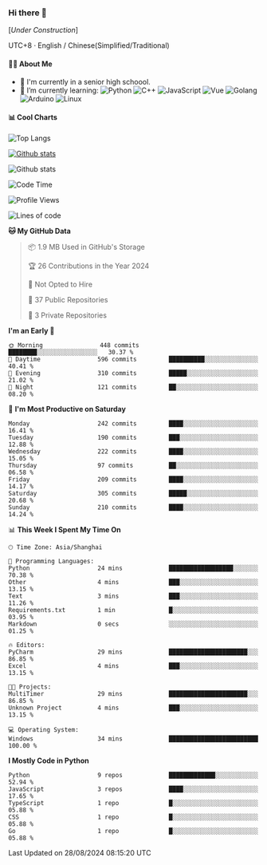### Hi there 👋

\[*Under Construction*\]

UTC+8 · English / Chinese(Simplified/Traditional)

<!--
**NoNormalCreeper/NoNormalCreeper** is a ✨ _special_ ✨ repository because its `README.md` (this file) appears on your GitHub profile.

Here are some ideas to get you started:

- 🔭 I’m currently working on ...
- 🌱 I’m currently learning ...
- 👯 I’m looking to collaborate on ...
- 🤔 I’m looking for help with ...
- 💬 Ask me about ...
- 📫 How to reach me: ...
- 😄 Pronouns: ...
- ⚡ Fun fact: ...
-->

#### 👩‍💻 About Me

- 🏫 I'm currently in a senior high schoool.
- 🌱 I’m currently learning: 
![Python](https://img.shields.io/badge/-Python-blue?style=flat-square&logo=Python&logoColor=fff)
![C++](https://img.shields.io/badge/-C%2B%2B-00599C?style=flat-square&logo=C%2B%2B&logoColor=fff)
![JavaScript](https://img.shields.io/badge/-JavaScript-ffca18?style=flat-square&logo=JavaScript&logoColor=fff)
![Vue](https://img.shields.io/badge/-Vue-4FC08D?style=flat-square&logo=Vue.js&logoColor=fff)
![Golang](https://img.shields.io/badge/-Go-007d9c?style=flat-square&logo=Go&logoColor=fff)
![Arduino](https://img.shields.io/badge/-Arduino-00979D?style=flat-square&logo=Arduino&logoColor=fff)
![Linux](https://img.shields.io/badge/-Linux-FCC624?style=flat-square&logo=Linux&logoColor=fff)

#### 📊 Cool Charts

![Top Langs](https://github-readme-stats.vercel.app/api/top-langs/?username=NoNormalCreeper&layout=compact)

[![Github stats](https://github-readme-stats.vercel.app/api?username=NoNormalCreeper&show_icons=true)](https://github.com/anuraghazra/github-readme-stats)

![Github stats](https://github-profile-trophy.vercel.app/?username=NoNormalCreeper)


<!--START_SECTION:waka-->
![Code Time](http://img.shields.io/badge/Code%20Time-171%20hrs%2057%20mins-blue)

![Profile Views](http://img.shields.io/badge/Profile%20Views-1-blue)

![Lines of code](https://img.shields.io/badge/From%20Hello%20World%20I%27ve%20Written-2.7%20million%20lines%20of%20code-blue)

**🐱 My GitHub Data** 

> 📦 1.9 MB Used in GitHub's Storage 
 > 
> 🏆 26 Contributions in the Year 2024
 > 
> 🚫 Not Opted to Hire
 > 
> 📜 37 Public Repositories 
 > 
> 🔑 3 Private Repositories 
 > 
**I'm an Early 🐤** 

```text
🌞 Morning                448 commits         ████████░░░░░░░░░░░░░░░░░   30.37 % 
🌆 Daytime                596 commits         ██████████░░░░░░░░░░░░░░░   40.41 % 
🌃 Evening                310 commits         █████░░░░░░░░░░░░░░░░░░░░   21.02 % 
🌙 Night                  121 commits         ██░░░░░░░░░░░░░░░░░░░░░░░   08.20 % 
```
📅 **I'm Most Productive on Saturday** 

```text
Monday                   242 commits         ████░░░░░░░░░░░░░░░░░░░░░   16.41 % 
Tuesday                  190 commits         ███░░░░░░░░░░░░░░░░░░░░░░   12.88 % 
Wednesday                222 commits         ████░░░░░░░░░░░░░░░░░░░░░   15.05 % 
Thursday                 97 commits          ██░░░░░░░░░░░░░░░░░░░░░░░   06.58 % 
Friday                   209 commits         ████░░░░░░░░░░░░░░░░░░░░░   14.17 % 
Saturday                 305 commits         █████░░░░░░░░░░░░░░░░░░░░   20.68 % 
Sunday                   210 commits         ████░░░░░░░░░░░░░░░░░░░░░   14.24 % 
```


📊 **This Week I Spent My Time On** 

```text
🕑︎ Time Zone: Asia/Shanghai

💬 Programming Languages: 
Python                   24 mins             ██████████████████░░░░░░░   70.38 % 
Other                    4 mins              ███░░░░░░░░░░░░░░░░░░░░░░   13.15 % 
Text                     3 mins              ███░░░░░░░░░░░░░░░░░░░░░░   11.26 % 
Requirements.txt         1 min               █░░░░░░░░░░░░░░░░░░░░░░░░   03.95 % 
Markdown                 0 secs              ░░░░░░░░░░░░░░░░░░░░░░░░░   01.25 % 

🔥 Editors: 
PyCharm                  29 mins             ██████████████████████░░░   86.85 % 
Excel                    4 mins              ███░░░░░░░░░░░░░░░░░░░░░░   13.15 % 

🐱‍💻 Projects: 
MultiTimer               29 mins             ██████████████████████░░░   86.85 % 
Unknown Project          4 mins              ███░░░░░░░░░░░░░░░░░░░░░░   13.15 % 

💻 Operating System: 
Windows                  34 mins             █████████████████████████   100.00 % 
```

**I Mostly Code in Python** 

```text
Python                   9 repos             █████████████░░░░░░░░░░░░   52.94 % 
JavaScript               3 repos             ████░░░░░░░░░░░░░░░░░░░░░   17.65 % 
TypeScript               1 repo              █░░░░░░░░░░░░░░░░░░░░░░░░   05.88 % 
CSS                      1 repo              █░░░░░░░░░░░░░░░░░░░░░░░░   05.88 % 
Go                       1 repo              █░░░░░░░░░░░░░░░░░░░░░░░░   05.88 % 
```




 Last Updated on 28/08/2024 08:15:20 UTC
<!--END_SECTION:waka-->

